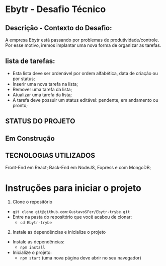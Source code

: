 # Ebytr - Desafio Técnico

<h2>Descrição - Contexto do Desafio:</h2>
<p>A empresa Ebytr está passando por problemas de produtividade/controle. Por esse motivo, iremos implantar uma nova forma de organizar as tarefas.</p>

<h2>lista de tarefas:</h2>
<ul>
  <li>Esta lista deve ser ordenável por ordem alfabética, data de criação ou por status;</li>
  <li>Inserir uma nova tarefa na lista;</li>
  <li>Remover uma tarefa da lista;</li>
  <li>Atualizar uma tarefa da lista;</li>
  <li>A tarefa deve possuir um status editável: pendente, em andamento ou pronto;</li>
</ul>

## STATUS DO PROJETO

<h2>Em Construção</h2>

## TECNOLOGIAS UTILIZADOS

<p>
Front-End em React;
Back-End em NodeJS, Express e com MongoDB;
</p>

# Instruções para iniciar o projeto

1. Clone o repositório
  * `git clone git@github.com:GustavoSFer/Ebytr-trybe.git`
  * Entre na pasta do repositório que você acabou de clonar:
    * `cd Ebytr-trybe`

2. Instale as dependências e inicialize o projeto
  * Instale as dependências:
    * `npm install`
  * Inicialize o projeto:
    * `npm start` (uma nova página deve abrir no seu navegador)